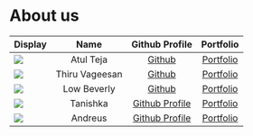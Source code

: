 # About us

| Display                                                |      Name      |                 Github Profile                 |            Portfolio             |
|--------------------------------------------------------|:--------------:|:----------------------------------------------:|:--------------------------------:|
| ![](https://via.placeholder.com/100.png?text=Atul)     |   Atul Teja    |     [Github](https://github.com/atulteja)      |    [Portfolio](team/atulteja)    |
| ![](https://via.placeholder.com/100.png?text=Thiru)    | Thiru Vageesan |     [Github](https://github.com/tvageesan)     |  [Portfolio](team/tvageesan.md)  |
| ![](https://via.placeholder.com/100.png?text=Beverly)  |  Low Beverly   |      [Github](https://github.com/Bev-low)      |   [Portfolio](team/bev-low.md)   | 
| ![](https://via.placeholder.com/100.png?text=Tanishka) |    Tanishka    | [Github Profile](https://github.com/nirala-ts) | [Portfolio](team/nirala-ts)      |
| ![](https://via.placeholder.com/100.png?text=Andreus)  |    Andreus     |  [Github Profile](https://github.com/Andreus)  |   [Portfolio](team/andreus.md)   |
